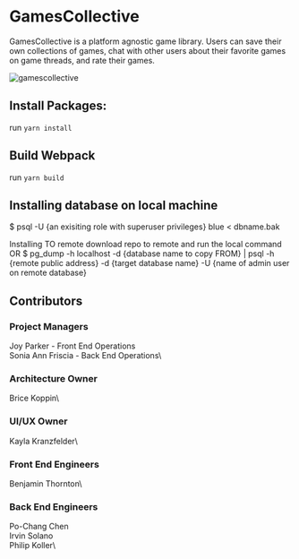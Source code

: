 # GamesCollective
GamesCollective is a platform agnostic game library. Users can save their own collections of games, chat with other users about their favorite games on game threads, and rate their games. 

![gamescollective](https://user-images.githubusercontent.com/97041979/177774974-72f06ebd-7f0e-4300-9aa4-477955807416.gif)


## Install Packages:
run ```yarn install```

## Build Webpack
run ```yarn build```

## Installing database on local machine
$ psql -U {an exisiting role with superuser privileges} blue < dbname.bak

Installing TO remote
download repo to remote and run the local command
OR
$ pg_dump -h localhost -d {database name to copy FROM} | psql -h {remote public address} -d {target database name} -U {name of admin user on remote database}

## Contributors 
### Project Managers
Joy Parker - Front End Operations\
Sonia Ann Friscia - Back End Operations\
### Architecture Owner
Brice Koppin\
### UI/UX Owner
Kayla Kranzfelder\
### Front End Engineers
Benjamin Thornton\
### Back End Engineers
Po-Chang Chen\
Irvin Solano\
Philip Koller\
